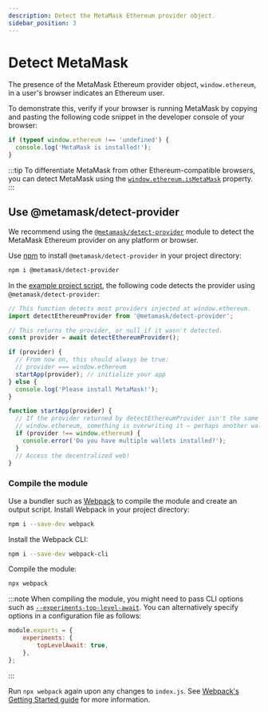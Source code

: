```yaml
---
description: Detect the MetaMask Ethereum provider object.
sidebar_position: 3
---
```


# Detect MetaMask

The presence of the MetaMask Ethereum provider object, `window.ethereum`, in a user's browser
indicates an Ethereum user.

To demonstrate this, verify if your browser is running MetaMask by copying and pasting the following
code snippet in the developer console of your browser:

```javascript
if (typeof window.ethereum !== 'undefined') {
  console.log('MetaMask is installed!');
}
```

:::tip
To differentiate MetaMask from other Ethereum-compatible browsers, you can detect MetaMask using the
[`window.ethereum.isMetaMask`](../reference/provider-api.md#windowethereumismetamask) property.
:::

## Use @metamask/detect-provider

We recommend using the [`@metamask/detect-provider`](https://github.com/MetaMask/detect-provider)
module to detect the MetaMask Ethereum provider on any platform or browser.

Use [npm](https://docs.npmjs.com/downloading-and-installing-node-js-and-npm) to install
`@metamask/detect-provider` in your project directory:

```bash
npm i @metamask/detect-provider
```

In the [example project script](set-up-dev-environment.md#example), the following code detects the
provider using `@metamask/detect-provider`:

```javascript title="index.js"
// This function detects most providers injected at window.ethereum.
import detectEthereumProvider from '@metamask/detect-provider';

// This returns the provider, or null if it wasn't detected.
const provider = await detectEthereumProvider();

if (provider) {
  // From now on, this should always be true:
  // provider === window.ethereum
  startApp(provider); // initialize your app
} else {
  console.log('Please install MetaMask!');
}

function startApp(provider) {
  // If the provider returned by detectEthereumProvider isn't the same as
  // window.ethereum, something is overwriting it – perhaps another wallet.
  if (provider !== window.ethereum) {
    console.error('Do you have multiple wallets installed?');
  }
  // Access the decentralized web!
}
```

### Compile the module

Use a bundler such as [Webpack](https://github.com/webpack/webpack) to compile the module and create
an output script.
Install Webpack in your project directory:

```bash
npm i --save-dev webpack
```

Install the Webpack CLI:

```bash
npm i --save-dev webpack-cli
```

Compile the module:

```bash
npx webpack
```

:::note
When compiling the module, you might need to pass CLI options such as
[`--experiments-top-level-await`](https://webpack.js.org/configuration/experiments/).
You can alternatively specify options in a configuration file as follows:

```javascript title="webpack.config.cjs"
module.exports = {
    experiments: {
        topLevelAwait: true,
    },
};
```
:::

Run `npx webpack` again upon any changes to `index.js`.
See [Webpack's Getting Started guide](https://webpack.js.org/guides/getting-started/) for more information.
